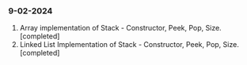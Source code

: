 ### 9-02-2024

1. Array implementation of Stack - Constructor, Peek, Pop, Size. [completed]
2. Linked List Implementation of Stack - Constructor, Peek, Pop, Size. [completed]